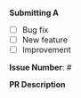 **Submitting A**

* [ ] Bug fix
* [ ] New feature
* [ ] Improvement

**Issue Number**: #

**PR Description**

